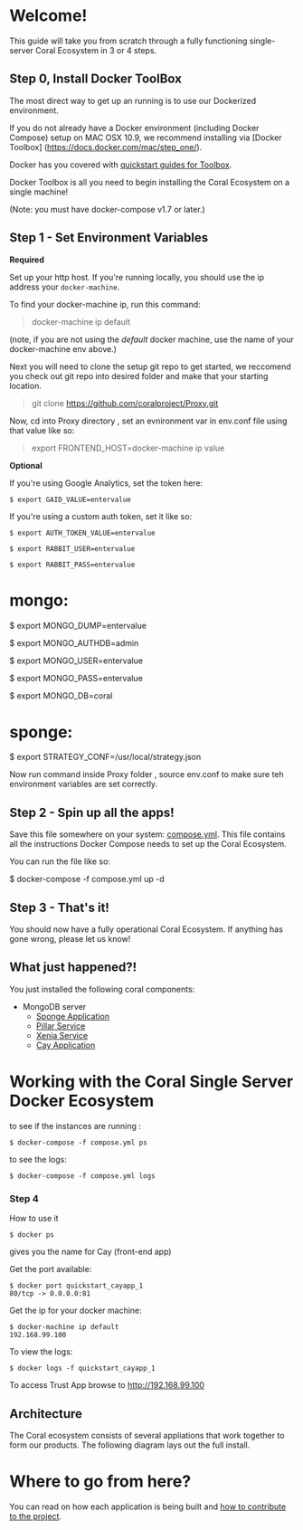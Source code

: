 # Welcome!

This guide will take you from scratch through a fully functioning single-server Coral Ecosystem in 3 or 4 steps.

## Step 0, Install Docker ToolBox

The most direct way to get up an running is to use our Dockerized environment.

If you do not already have a Docker environment (including Docker Compose) setup on MAC OSX 10.9, we recommend installing via [Docker Toolbox] (https://docs.docker.com/mac/step_one/).

Docker has you covered with [quickstart guides for Toolbox](https://docs.docker.com/mac/).

Docker Toolbox is all you need to begin installing the Coral Ecosystem on a single machine!

(Note: you must have docker-compose v1.7 or later.)

## Step 1 - Set Environment Variables

**Required**

Set up your http host.  If you're running locally, you should use the ip address your ```docker-machine```.

To find your docker-machine ip, run this command:

> docker-machine ip default 

(note, if you are not using the *default* docker machine, use the name of your docker-machine env above.)

Next you will need to clone the setup git repo to get started, we reccomend you check out git repo into desired folder and make that your starting location.

> git clone https://github.com/coralproject/Proxy.git

Now, cd into Proxy directory , set an evnironment var in env.conf file  using that value like so:

> export FRONTEND_HOST=docker-machine ip value

**Optional**

If you're using Google Analytics, set the token here:

    $ export GAID_VALUE=entervalue

If you're using a custom auth token, set it like so:

    $ export AUTH_TOKEN_VALUE=entervalue

    $ export RABBIT_USER=entervalue

    $ export RABBIT_PASS=entervalue

# mongo:

  $ export MONGO_DUMP=entervalue

  $ export MONGO_AUTHDB=admin

  $ export MONGO_USER=entervalue

  $ export MONGO_PASS=entervalue

  $ export MONGO_DB=coral

# sponge:

  $ export STRATEGY_CONF=/usr/local/strategy.json

Now run command inside Proxy folder , source env.conf to make sure teh environment variables are set correctly.

## Step 2 - Spin up all the apps!

Save this file somewhere on your system: [compose.yml](https://github.com/coralproject/docs/blob/master/quickstart/compose.yml).  This file contains all the instructions Docker Compose needs to set up the Coral Ecosystem.

You can run the file like so:

  $ docker-compose -f compose.yml up -d

## Step 3 - That's it!

You should now have a fully operational Coral Ecosystem. If anything has gone wrong, please let us know!

## What just happened?!

You just installed the following coral components:


* MongoDB server
  * [Sponge Application](https://github.com/coralproject/sponge)
  * [Pillar Service](https://github.com/coralproject/pillar)
  * [Xenia Service](https://github.com/coralproject/xenia)
  * [Cay Application](https://github.com/coralproject/cay)



# Working with the Coral Single Server Docker Ecosystem

to see if the instances are running :

    $ docker-compose -f compose.yml ps


to see the logs:

    $ docker-compose -f compose.yml logs


### Step 4

How to use it

    $ docker ps

gives you the name for Cay (front-end app)

Get the port available:

    $ docker port quickstart_cayapp_1
    80/tcp -> 0.0.0.0:81

Get the ip for your docker machine:

    $ docker-machine ip default
    192.168.99.100

To view the logs:

    $ docker logs -f quickstart_cayapp_1

To access Trust App browse to http://192.168.99.100

## Architecture

The Coral ecosystem consists of several appliations that work together to form our products. The following diagram lays out the full install.  


# Where to go from here?

You can read on how each application is being built and [how to contribute to the project](/contributions/index.md).
